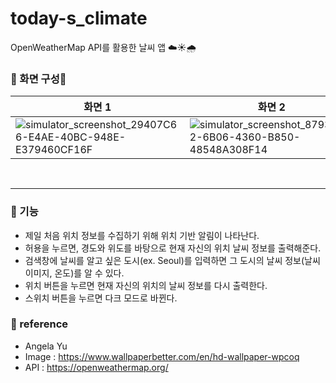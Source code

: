 # today-s_climate
OpenWeatherMap API를 활용한 날씨 앱 ☁️☀️🌧️

### 📌 화면 구성📱
|화면 1|화면 2|화면 3|
|---|---|---|
|![simulator_screenshot_29407C66-E4AE-40BC-948E-E379460CF16F](https://github.com/hyung6370/today-s_climate/assets/81064963/966957ac-1fcf-4267-8e65-fcb1e91c99da)|![simulator_screenshot_87937A02-6B06-4360-B850-48548A308F14](https://github.com/hyung6370/today-s_climate/assets/81064963/ea1d4535-445d-418a-a463-5441d11b9814)|![simulator_screenshot_DDB9CC53-FD36-44D3-A5D0-D6F7A31A2177](https://github.com/hyung6370/today-s_climate/assets/81064963/9d9fd650-4051-47e2-9d1b-10882a330501)|

<br /><hr />

### 📌 기능
- 제일 처음 위치 정보를 수집하기 위해 위치 기반 알림이 나타난다.
- 허용을 누르면, 경도와 위도를 바탕으로 현재 자신의 위치 날씨 정보를 출력해준다.
- 검색창에 날씨를 알고 싶은 도시(ex. Seoul)를 입력하면 그 도시의 날씨 정보(날씨 이미지, 온도)를 알 수 있다.
- 위치 버튼을 누르면 현재 자신의 위치의 날씨 정보를 다시 출력한다.
- 스위치 버튼을 누르면 다크 모드로 바뀐다.

### 📌 reference
- Angela Yu
- Image : https://www.wallpaperbetter.com/en/hd-wallpaper-wpcoq
- API : https://openweathermap.org/


